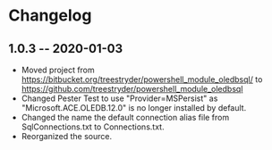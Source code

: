 # Changelog

## 1.0.3 -- 2020-01-03

 * Moved project from https://bitbucket.org/treestryder/powershell_module_oledbsql/ to https://github.com/treestryder/powershell_module_oledbsql
 * Changed Pester Test to use "Provider=MSPersist" as "Microsoft.ACE.OLEDB.12.0" is no longer installed by default.
 * Changed the name the default connection alias file from SqlConnections.txt to Connections.txt.
 * Reorganized the source.
